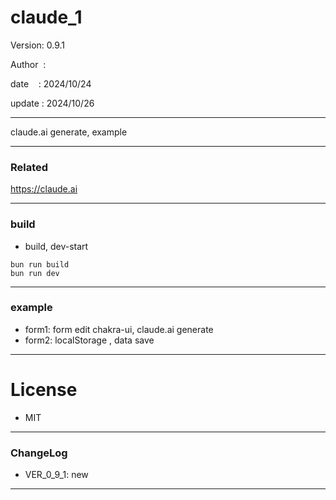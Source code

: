﻿# claude_1

 Version: 0.9.1

 Author  :
 
 date    : 2024/10/24

 update : 2024/10/26

***

claude.ai generate, example

***
### Related

https://claude.ai

***
### build

* build, dev-start

```
bun run build
bun run dev
```


***
### example

* form1: form edit chakra-ui, claude.ai generate
* form2: localStorage , data save

*** 
# License

* MIT

***
### ChangeLog

* VER_0_9_1: new

***

